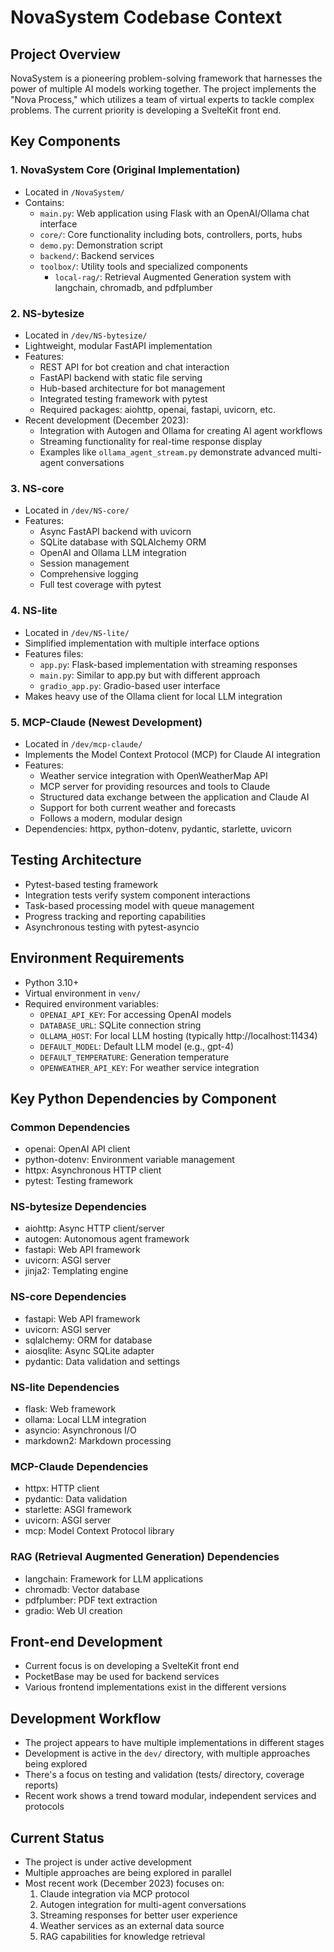 # NovaSystem Codebase Context

## Project Overview
NovaSystem is a pioneering problem-solving framework that harnesses the power of multiple AI models working together. The project implements the "Nova Process," which utilizes a team of virtual experts to tackle complex problems. The current priority is developing a SvelteKit front end.

## Key Components

### 1. NovaSystem Core (Original Implementation)
- Located in `/NovaSystem/`
- Contains:
  - `main.py`: Web application using Flask with an OpenAI/Ollama chat interface
  - `core/`: Core functionality including bots, controllers, ports, hubs
  - `demo.py`: Demonstration script
  - `backend/`: Backend services
  - `toolbox/`: Utility tools and specialized components
    - `local-rag/`: Retrieval Augmented Generation system with langchain, chromadb, and pdfplumber

### 2. NS-bytesize
- Located in `/dev/NS-bytesize/`
- Lightweight, modular FastAPI implementation
- Features:
  - REST API for bot creation and chat interaction
  - FastAPI backend with static file serving
  - Hub-based architecture for bot management
  - Integrated testing framework with pytest
  - Required packages: aiohttp, openai, fastapi, uvicorn, etc.
- Recent development (December 2023):
  - Integration with Autogen and Ollama for creating AI agent workflows
  - Streaming functionality for real-time response display
  - Examples like `ollama_agent_stream.py` demonstrate advanced multi-agent conversations

### 3. NS-core
- Located in `/dev/NS-core/`
- Features:
  - Async FastAPI backend with uvicorn
  - SQLite database with SQLAlchemy ORM
  - OpenAI and Ollama LLM integration
  - Session management
  - Comprehensive logging
  - Full test coverage with pytest

### 4. NS-lite
- Located in `/dev/NS-lite/`
- Simplified implementation with multiple interface options
- Features files:
  - `app.py`: Flask-based implementation with streaming responses
  - `main.py`: Similar to app.py but with different approach
  - `gradio_app.py`: Gradio-based user interface
- Makes heavy use of the Ollama client for local LLM integration

### 5. MCP-Claude (Newest Development)
- Located in `/dev/mcp-claude/`
- Implements the Model Context Protocol (MCP) for Claude AI integration
- Features:
  - Weather service integration with OpenWeatherMap API
  - MCP server for providing resources and tools to Claude
  - Structured data exchange between the application and Claude AI
  - Support for both current weather and forecasts
  - Follows a modern, modular design
- Dependencies: httpx, python-dotenv, pydantic, starlette, uvicorn

## Testing Architecture
- Pytest-based testing framework
- Integration tests verify system component interactions
- Task-based processing model with queue management
- Progress tracking and reporting capabilities
- Asynchronous testing with pytest-asyncio

## Environment Requirements
- Python 3.10+
- Virtual environment in `venv/`
- Required environment variables:
  - `OPENAI_API_KEY`: For accessing OpenAI models
  - `DATABASE_URL`: SQLite connection string
  - `OLLAMA_HOST`: For local LLM hosting (typically http://localhost:11434)
  - `DEFAULT_MODEL`: Default LLM model (e.g., gpt-4)
  - `DEFAULT_TEMPERATURE`: Generation temperature
  - `OPENWEATHER_API_KEY`: For weather service integration

## Key Python Dependencies by Component

### Common Dependencies
- openai: OpenAI API client
- python-dotenv: Environment variable management
- httpx: Asynchronous HTTP client
- pytest: Testing framework

### NS-bytesize Dependencies
- aiohttp: Async HTTP client/server
- autogen: Autonomous agent framework
- fastapi: Web API framework
- uvicorn: ASGI server
- jinja2: Templating engine

### NS-core Dependencies
- fastapi: Web API framework
- uvicorn: ASGI server
- sqlalchemy: ORM for database
- aiosqlite: Async SQLite adapter
- pydantic: Data validation and settings

### NS-lite Dependencies
- flask: Web framework
- ollama: Local LLM integration
- asyncio: Asynchronous I/O
- markdown2: Markdown processing

### MCP-Claude Dependencies
- httpx: HTTP client
- pydantic: Data validation
- starlette: ASGI framework
- uvicorn: ASGI server
- mcp: Model Context Protocol library

### RAG (Retrieval Augmented Generation) Dependencies
- langchain: Framework for LLM applications
- chromadb: Vector database
- pdfplumber: PDF text extraction
- gradio: Web UI creation

## Front-end Development
- Current focus is on developing a SvelteKit front end
- PocketBase may be used for backend services
- Various frontend implementations exist in the different versions

## Development Workflow
- The project appears to have multiple implementations in different stages
- Development is active in the `dev/` directory, with multiple approaches being explored
- There's a focus on testing and validation (tests/ directory, coverage reports)
- Recent work shows a trend toward modular, independent services and protocols

## Current Status
- The project is under active development
- Multiple approaches are being explored in parallel
- Most recent work (December 2023) focuses on:
  1. Claude integration via MCP protocol
  2. Autogen integration for multi-agent conversations
  3. Streaming responses for better user experience
  4. Weather services as an external data source
  5. RAG capabilities for knowledge retrieval